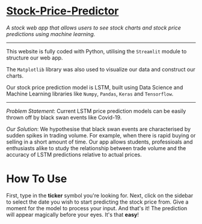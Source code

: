 # [Stock-Price-Predictor](https://share.streamlit.io/rowentey/stock-price/main/app.py)
*A stock web app that allows users to see stock charts and stock price predictions using machine learning.*

---

This website is fully coded with Python, utilising the `Streamlit` module to structure our web app.  

The `Matplotlib` library was also used to visualize our data and construct our charts.

Our stock price prediction model is LSTM, built using Data Science and Machine Learning libraries like `Numpy`, `Pandas`, `Keras` and `Tensorflow`. 

---

*Problem Statement*: Current LSTM price prediction models can be easily thrown off by black swan events like Covid-19.

*Our Solution*: We hypothesise that black swan events are characterised by sudden spikes in trading volume. For example, when there is rapid buying or selling in a short amount of time. Our app allows students, professioals and enthusiasts alike to study the relationship between trade volume and the accuracy of LSTM predictions relative to actual prices.

# How To Use
First, type in the **ticker** symbol you're looking for.
Next, click on the sidebar to select the date you wish to start predicting the stock price from.
Give a moment for the model to process your input.
And that's it! The prediction will appear magically before your eyes. It's that **easy**!
